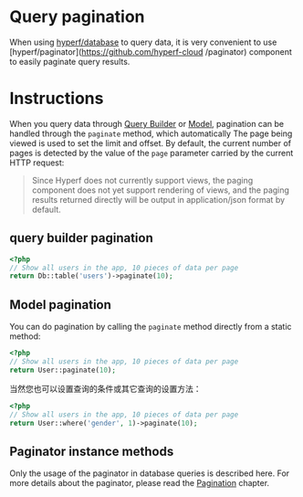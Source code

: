# Query pagination

When using [hyperf/database](https://github.com/hyperf-cloud/database) to query data, it is very convenient to use [hyperf/paginator](https://github.com/hyperf-cloud /paginator) component to easily paginate query results.

# Instructions

When you query data through [Query Builder](en/db/querybuilder.md) or [Model](en/db/model.md), pagination can be handled through the `paginate` method, which automatically The page being viewed is used to set the limit and offset. By default, the current number of pages is detected by the value of the `page` parameter carried by the current HTTP request:

> Since Hyperf does not currently support views, the paging component does not yet support rendering of views, and the paging results returned directly will be output in application/json format by default.

## query builder pagination

```php
<?php
// Show all users in the app, 10 pieces of data per page
return Db::table('users')->paginate(10);
```

## Model pagination

You can do pagination by calling the `paginate` method directly from a static method:

```php
<?php
// Show all users in the app, 10 pieces of data per page
return User::paginate(10);
```

当然您也可以设置查询的条件或其它查询的设置方法：

```php
<?php 
// Show all users in the app, 10 pieces of data per page
return User::where('gender', 1)->paginate(10);
```

## Paginator instance methods

Only the usage of the paginator in database queries is described here. For more details about the paginator, please read the [Pagination](en/paginator.md) chapter.
